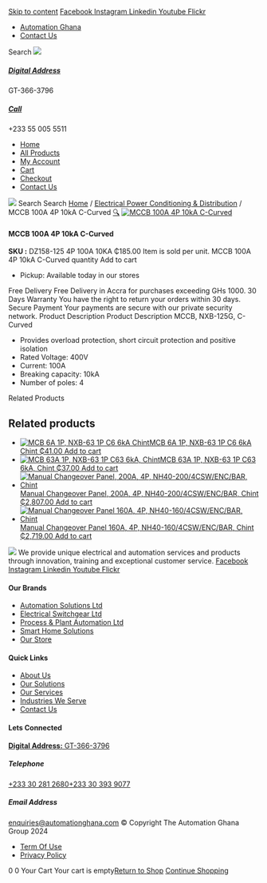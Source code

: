 [Skip to content](https://store.automationghana.com/product/mccb-100a-4p-10ka-c-curved/#content)
[ Facebook ](https://www.facebook.com/automationgh/) [ Instagram ](https://www.instagram.com/automationgh/) [ Linkedin ](https://www.linkedin.com/company/the-automation-ghana-limited/) [ Youtube ](https://www.youtube.com/channel/UCurrRDUSm5oIW39VXjn1u0w) [ Flickr ](https://www.flickr.com/photos/181794037@N07/)
  * [ Automation Ghana ](https://automationghana.com)
  * [ Contact Us ](https://store.automationghana.com/contact/)


Search
[ ![](https://store.automationghana.com/wp-content/uploads/2024/04/Website-TAGG-Logo-BLUE.png) ](https://store.automationghana.com/)
[ ](https://maps.app.goo.gl/m4xeaagWCNbLk4jM6)
#####  [ Digital Address ](https://maps.app.goo.gl/m4xeaagWCNbLk4jM6)
GT-366-3796 
[ ](tel:+233550055511)
#####  [ Call ](tel:+233550055511)
+233 55 005 5511 
  * [Home](https://store.automationghana.com/)
  * [All Products](https://store.automationghana.com/shop/)
  * [My Account](https://store.automationghana.com/my-account/)
  * [Cart](https://store.automationghana.com/cart/)
  * [Checkout](https://store.automationghana.com/checkout/)
  * [Contact Us](https://store.automationghana.com/contact/)


[![](https://store.automationghana.com/wp-content/uploads/2024/04/AutomationGhana_logo_white.png)](https://store.automationghana.com)
Search
Search
[Home](https://store.automationghana.com) / [Electrical Power Conditioning & Distribution](https://store.automationghana.com/product-category/electrical-power-distribution/) / MCCB 100A 4P 10kA C-Curved
[🔍](https://store.automationghana.com/product/mccb-100a-4p-10ka-c-curved/)
[![MCCB 100A 4P 10kA C-Curved](https://store.automationghana.com/wp-content/uploads/2021/07/NXB-125G-4P-C125A.png)](https://store.automationghana.com/wp-content/uploads/2021/07/NXB-125G-4P-C125A.png)
####  MCCB 100A 4P 10kA C-Curved 
**SKU :** DZ158-125 4P 100A 10KA 
₵185.00
Item is sold per unit.
MCCB 100A 4P 10kA C-Curved quantity
Add to cart
  * Pickup: Available today in our stores


Free Delivery 
Free Delivery in Accra for purchases exceeding GHs 1000. 
30 Days Warranty 
You have the right to return your orders within 30 days. 
Secure Payment 
Your payments are secure with our private security network. 
Product Description
Product Description
MCCB, NXB-125G, C-Curved 
  * Provides overload protection, short circuit protection and positive isolation
  * Rated Voltage: 400V
  * Current: 100A
  * Breaking capacity: 10kA
  * Number of poles: 4


Related Products 
## Related products
  * [![MCB 6A 1P, NXB-63 1P C6 6kA Chint](https://store.automationghana.com/wp-content/uploads/2020/04/NXB-63-1P-C6-6KA-300x300.jpg)MCB 6A 1P, NXB-63 1P C6 6kA Chint ₵41.00 ](https://store.automationghana.com/product/mcb-nxb-63-1p-c6-6ka-chint/)
[Add to cart](https://store.automationghana.com/product/mccb-100a-4p-10ka-c-curved/?add-to-cart=1781)
  * [![MCB 63A 1P, NXB-63 1P C63 6kA, Chint](https://store.automationghana.com/wp-content/uploads/2020/04/NXB-63-C63-1P-300x300.jpg)MCB 63A 1P, NXB-63 1P C63 6kA, Chint ₵37.00 ](https://store.automationghana.com/product/mcb-nxb-63-1p-c63-6ka-chint/)
[Add to cart](https://store.automationghana.com/product/mccb-100a-4p-10ka-c-curved/?add-to-cart=1782)
  * [![Manual Changeover Panel, 200A, 4P, NH40-200/4CSW/ENC/BAR, Chint](https://store.automationghana.com/wp-content/uploads/2019/12/AUTOMATIC-TRANSFER-SWITCH-1-300x300.jpg)Manual Changeover Panel, 200A, 4P, NH40-200/4CSW/ENC/BAR, Chint ₵2,807.00 ](https://store.automationghana.com/product/manual-changeover-panel-nh40-200-4csw-enc-bar-chint/)
[Add to cart](https://store.automationghana.com/product/mccb-100a-4p-10ka-c-curved/?add-to-cart=1757)
  * [![Manual Changeover Panel 160A, 4P, NH40-160/4CSW/ENC/BAR, Chint](https://store.automationghana.com/wp-content/uploads/2019/12/AUTOMATIC-TRANSFER-SWITCH-1-300x300.jpg)Manual Changeover Panel 160A, 4P, NH40-160/4CSW/ENC/BAR, Chint ₵2,719.00 ](https://store.automationghana.com/product/manual-changeover-panel-nh40-160-4csw-enc-bar-chint/)
[Add to cart](https://store.automationghana.com/product/mccb-100a-4p-10ka-c-curved/?add-to-cart=1756)


![](https://store.automationghana.com/wp-content/uploads/2024/04/AutomationGhana_logo_white.png)
We provide unique electrical and automation services and products through innovation, training and exceptional customer service.
[ Facebook ](https://www.facebook.com/automationgh/) [ Instagram ](https://www.instagram.com/automationgh/) [ Linkedin ](https://www.linkedin.com/company/the-automation-ghana-limited/) [ Youtube ](https://www.youtube.com/channel/UCurrRDUSm5oIW39VXjn1u0w) [ Flickr ](https://www.flickr.com/photos/181794037@N07/)
#### Our Brands
  * [ Automation Solutions Ltd ](https://store.automationghana.com/product/mccb-100a-4p-10ka-c-curved/)
  * [ Electrical Switchgear Ltd ](https://store.automationghana.com/product/mccb-100a-4p-10ka-c-curved/)
  * [ Process & Plant Automation Ltd ](https://store.automationghana.com/product/mccb-100a-4p-10ka-c-curved/)
  * [ Smart Home Solutions ](https://store.automationghana.com/product/mccb-100a-4p-10ka-c-curved/)
  * [ Our Store ](https://store.automationghana.com/product/mccb-100a-4p-10ka-c-curved/)


#### Quick Links
  * [ About Us ](https://store.automationghana.com/product/mccb-100a-4p-10ka-c-curved/)
  * [ Our Solutions ](https://store.automationghana.com/product/mccb-100a-4p-10ka-c-curved/)
  * [ Our Services ](https://store.automationghana.com/product/mccb-100a-4p-10ka-c-curved/)
  * [ Industries We Serve ](https://store.automationghana.com/product/mccb-100a-4p-10ka-c-curved/)
  * [ Contact Us ](https://store.automationghana.com/product/mccb-100a-4p-10ka-c-curved/)


#### Lets Connected
[**Digital Address:** GT-366-3796](https://maps.app.goo.gl/m4xeaagWCNbLk4jM6)
#####  Telephone 
[ +233 30 281 2680](tel:+233302812680)[+233 30 393 9077](https://store.automationghana.com/product/mccb-100a-4p-10ka-c-curved/+233303939077)
#####  Email Address 
enquiries@automationghana.com 
© Copyright The Automation Ghana Group 2024
  * [ Term Of Use ](https://store.automationghana.com/product/mccb-100a-4p-10ka-c-curved/)
  * [ Privacy Policy ](https://store.automationghana.com/product/mccb-100a-4p-10ka-c-curved/)


0
0
Your Cart
Your cart is empty[Return to Shop](https://store.automationghana.com/shop/)
[Continue Shopping](https://store.automationghana.com/product/mccb-100a-4p-10ka-c-curved/)
